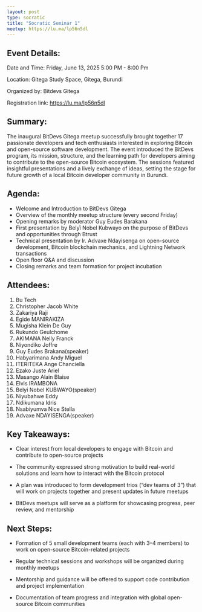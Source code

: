 ```yaml
---
layout: post
type: socratic
title: "Socratic Seminar 1"
meetup: https://lu.ma/lp56n5dl
---
```

## Event Details:

Date and Time: Friday, June 13, 2025  5:00 PM - 8:00 Pm

Location: Gitega Study Space, Gitega, Burundi

Organized by: Bitdevs Gitega

Registration link: https://lu.ma/lp56n5dl


## Summary:

The inaugural BitDevs Gitega meetup successfully brought together 17 passionate developers and tech enthusiasts interested in exploring Bitcoin and open-source software development. The event introduced the BitDevs program, its mission, structure, and the learning path for developers aiming to contribute to the open-source Bitcoin ecosystem. The sessions featured insightful presentations and a lively exchange of ideas, setting the stage for future growth of a local Bitcoin developer community in Burundi.


## Agenda:

- Welcome and Introduction to BitDevs Gitega
- Overview of the monthly meetup structure (every second Friday)
- Opening remarks by moderator Guy Eudes Barakana
- First presentation by Belyï Nobel Kubwayo on the purpose of BitDevs and opportunities through Btrust
- Technical presentation by Ir. Advaxe Ndayisenga on open-source development, Bitcoin blockchain mechanics, and Lightning Network transactions
- Open floor Q&A and discussion
- Closing remarks and team formation for project incubation

## Attendees:

1. Bu Tech
2. Christopher Jacob White
3. Zakariya Raji
4. Egide MANIRAKIZA
5. Mugisha Klein De Guy
6. Rukundo Geulchome
7. AKIMANA Nelly Franck
8. Niyondiko Joffre
9. Guy Eudes Brakana(speaker)
10. Habyarimana Andy Miguel
11. ITERITEKA Ange Chanciella
12. Ezako Juste Ariel
13. Masango Alain Blaise
14. Elvis IRAMBONA
15. Belyi Nobel KUBWAYO(speaker)
16. Niyubahwe Eddy
17. Ndikumana Idris
18. Nsabiyumva Nice Stella
19. Advaxe NDAYISENGA(speaker)

## Key Takeaways:

- Clear interest from local developers to engage with Bitcoin and contribute to open-source projects

- The community expressed strong motivation to build real-world solutions and learn how to interact with the Bitcoin protocol

- A plan was introduced to form development trios (“dev teams of 3”) that will work on projects together and present updates in future meetups

- BitDevs meetups will serve as a platform for showcasing progress, peer review, and mentorship


## Next Steps:

- Formation of 5 small development teams (each with 3–4 members) to work on open-source Bitcoin-related projects

- Regular technical sessions and workshops will be organized during monthly meetups

- Mentorship and guidance will be offered to support code contribution and project implementation

- Documentation of team progress and integration with global open-source Bitcoin communities